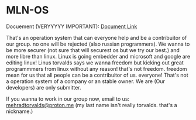 # MLN-OS

Docuement (VERYYYYY IMPORTANT): [Document Link](https://github.com/mlnstudio/MLN-OS/blob/main/Pre%20Document%20of%20MLN%20OS.pdf)

That's an operation system that can everyone help and be a contribuitor of our group. no one will be rejected (also russian programmers). We wanna to be more securer (not sure that will securest os but we try our best.) and more libre than linux. Linux is going embedder and microsoft and google are editing linux! Linus torvalds says we wanna freedom but kicking out great programmmers from linux without any reason! that's not freedom. freedom mean for us that all people can be a contribuitor of us. everyone! That's not a operation system of a company or an stable owner. We are (Our developers) are only submitter.

If you wanna to work in our group now, email to us: mehradtorvalds@proton.me (my last name isn't really torvalds. that's a nickname.)
